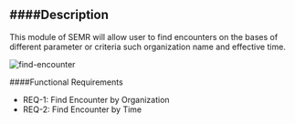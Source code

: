 ####Description
--------------
This module of SEMR will allow user to find encounters on the bases of different parameter or criteria such organization name and effective time. 

![find-encounter](https://f.cloud.github.com/assets/5391320/1244574/50dd5f26-2a88-11e3-9316-8683c2e458e0.png)

####Functional Requirements
* REQ-1:	 Find Encounter by Organization
* REQ-2:	 Find Encounter by Time
